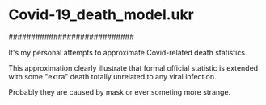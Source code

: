 # Covid-19_death_model.ukr
############################

It's my personal attempts to approximate Covid-related death statistics.

This approximation clearly illustrate that formal official statistic is extended
with some "extra" death totally unrelated to any viral infection.

Probably they are caused by mask or ever someting more strange.
